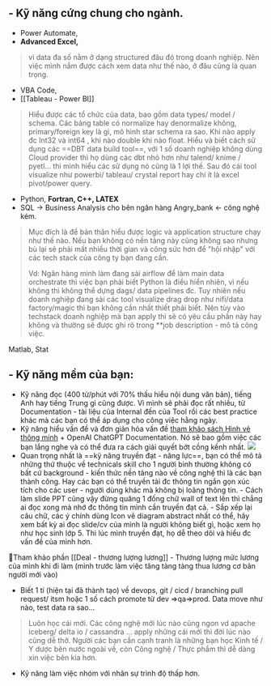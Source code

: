 ## - Kỹ năng cứng chung cho ngành.
- Power Automate, 
- **Advanced Excel,**
>  vì data đa số nằm ở dạng structured đâu đó trong doanh nghiệp. Nên việc mình nắm được cách xem data như thế nào, ở đâu cũng là quan trọng.

- VBA Code, 
- [[Tableau - Power BI]]
> Hiểu được các tổ chức của data, bao gồm data types/ model / schema. Các bảng table có normalize hay denormalize không, primary/foreign key là gì, mô hình star schema ra sao. Khi nào apply đc Int32 và int64 , khi nào double khi nào float. 
> Hiểu và biết cách sử dụng các ==DBT data build tool==, với 1 số doanh nghiệp không dùng Cloud provider thì họ dùng các dbt nhỏ hơn như talend/ knime / pyetl... thì mình hiểu các sử dụng nó cũng là 1 lợi thế. Sau đó cái tool visualize như powerbi/ tableau/ crystal report hay chí ít là excel pivot/power query. 

- Python, **Fortran, C++, LATEX**  
- SQL -> Business Analysis cho bên ngân hàng Angry_bank <- công nghệ kém.
> Mục đích là để bản thân hiểu được logic và application structure chạy như thế nào.  Nếu bạn không có nền tảng này cũng không sao nhưng bù lại sẽ phải mất nhiều thời gian và công sức hơn để "hội nhập" với các tech stack của công ty bạn đang cần.  
> 
> Vd: Ngân hàng mình làm đang sài airflow để làm main data orchestrate thì việc bạn phải biết Python là điều hiển nhiên, vì nếu không thì không thể dựng dags/ data pipelines đc. Tuy nhiên nếu doanh nghiệp đang sài các tool visualize drag drop như nifi/data factory/magic thì bạn không cần nhất thiết phải biết. Nên tùy vào techstack doanh nghiệp mà bạn apply thì sẽ có yêu cầu phần này hay không và thường sẽ được ghi rõ trong **job description - mô tả công việc.

Matlab, 
Stat
## - Kỹ năng mềm của bạn:
- Kỹ năng đọc (400 từ/phút với 70% thấu hiểu nội dung văn bản), tiếng Anh hay tiếng Trung gì cũng được. Vì mình sẽ phải đọc rất nhiều, từ Documentation - tài liệu của Internal đến của Tool rồi các best practice khác mà các bạn có thể áp dụng cho công việc hằng ngày.
- Kỹ năng hiểu vấn đề và đơn giản hóa vấn đề [tham khảo sách Hình vẽ thông minh](https://canho.com.vn/hinh-ve-thong-minh-tai-ban-2019-tai-ban-pdf/) + OpenAI ChatGPT Documentation. Nó sẽ bao gồm việc các bạn lắng nghe và có thể đưa ra cách giải quyết bớt cồng kềnh nhất.
  ![](https://sach.canho.com.vn/wp-content/uploads/2022/11/hinh-ve-thong-minh-1-5.jpg)
- Quan trọng nhất là ==kỹ năng truyền đạt - năng lực==, bạn có thể mô tả những thứ thuộc về technicals skill cho 1 người bình thường không có bất cứ background - kiến thức nền tảng nào về công nghệ thì là các bạn thành công. Hay các bạn có thể truyền tải đc thông tin ngắn gọn xúc tích cho các user - người dùng khác mà không bị loãng thông tin.
	   - Cách làm slide PPT cũng vậy đừng quăng 1 đống chữ wall of text lên thì chẳng ai đọc xong mà nhớ đc thông tin mình cần truyền đạt cả. 
	   - Sắp xếp lại câu chữ, các ý chính dùng Icon vẽ diagram abstract nhất có thể, hãy xem bất kỳ ai đọc slide/cv của mình là người không biết gì, hoặc xem họ như học sinh lớp 5. Thì lúc mình truyền đạt, họ dễ theo dõi và hiểu đc vấn đề của mình hơn.

📝Tham khảo phần [[Deal - thương lượng lương]] - Thương lượng mức lương của mình khi đi làm (mình trước làm việc tăng tàng tàng thua lương cơ bản người mới vào)

- Biết 1 tí (hiện tại đã thành tạo) về devops, git / cicd / branching pull request/ itsm hoặc 1 số cách promote từ dev =>qa=>prod. Data move như nào, test data ra sao...

>Luôn học cái mới. Các công nghệ mới lúc nào cũng ngon vd apache iceberg/ delta io / cassandra ... apply những cái mới thì đời lúc nào cũng dễ thở.
>	Người các bạn cần cạnh tranh là những bạn học Kinh tế / Y dược bên nước ngoài về, còn Công nghệ / Thực phẩm thì dễ dàng xin việc bên kia hơn.

- Kỹ năng làm việc nhóm với nhân sự trình độ thấp hơn.